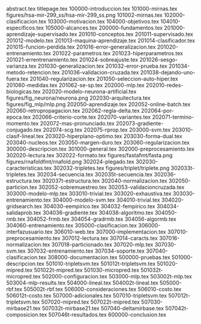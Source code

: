 abstract.tex
titlepage.tex
100000-introduccion.tex
101000-mirnas.tex
figures/hsa-mir-299_ss/hsa-mir-299_ss.png
101002-mirnas.tex
102000-clasificacion.tex
103000-motivacion.tex
104000-objetivos.tex
104010-especificos.tex
105000-alcances.tex
200000-fundamentos.tex
201000-aprendizaje-supervisado.tex
201010-conceptos.tex
201011-supervisado.tex
201012-modelo.tex
201013-maquina-aprendizaje.tex
201014-clasificador.tex
201015-funcion-perdida.tex
201016-error-generalizacion.tex
201020-entrenamiento.tex
201022-parametros.tex
201023-hiperparametros.tex
201021-errentrenamiento.tex
201024-sobreajuste.tex
201026-sesgo-varianza.tex
201030-generalizacion.tex
201032-error-prueba.tex
201034-metodo-retencion.tex
201036-validacion-cruzada.tex
201038-dejando-uno-fuera.tex
201040-regularizacion.tex
201050-seleccion-auto-hiper.tex
201060-medidas.tex
201062-se-sp.tex
202000-mlp.tex
202010-redes-biologicas.tex
202020-modelo-neurona-artificial.tex
figures/fig_neurona/neurona.png
202030-arquitectura.tex
figures/fig_mlp/mlp.png
202050-aprendizaje.tex
202052-online-batch.tex
202060-retropropagacion.tex
202062-regla-delta.tex
202064-por-epoca.tex
202066-criterio-corte.tex
202070-variantes.tex
202071-termino-momento.tex
202072-mas-pronunciado.tex
202073-gradiente-conjugado.tex
202074-scg.tex
202075-rprop.tex
203000-svm.tex
203010-clasif-lineal.tex
203020-hiperplano-optimo.tex
203030-forma-dual.tex
203040-nucleos.tex
203050-margen-duro.tex
203060-regularizacion.tex
300000-descripcion.tex
301000-general.tex
302000-preprocesamiento.tex
302020-lectura.tex
302022-formato.tex
figures/fastafmt/fasta.png
figures/rnafoldfmt/rnafold.png
302024-plegado.tex
302030-caracteristicas.tex
302032-tripletes.tex
figures/triplet/triplete.png
302033t-tripletes.tex
302034-secuencia.tex
302035t-secuencia.tex
302036-estructura.tex
302037t-estructura.tex
302040-normalizacion.tex
302050-particion.tex
302052-sobremuestreo.tex
302053-validacioncruzada.tex
303000-modelo-mlp.tex
303010-trivial.tex
303020-exhaustiva.tex
303030-entrenamiento.tex
304000-modelo-svm.tex
304010-trivial.tex
304020-gridsearch.tex
304030-eempirico.tex
304032-fempirico.tex
304034-salidaprob.tex
304036-gradiente.tex
304038-algoritmo.tex
304050-rmb.tex
304052-frmb.tex
304054-gradrmb.tex
304056-algormb.tex
304060-entrenamiento.tex
305000-clasificacion.tex
306000-interfazusuario.tex
306010-web.tex
307000-implementacion.tex
307010-preprocesamiento.tex
307012-lectura.tex
307014-caracts.tex
307016-normalizacion.tex
307018-particionado.tex
307020-mlp.tex
307030-svm.tex
307032-entrenamiento.tex
307034-soporte.tex
307040-clasificacion.tex
308000-documentacion.tex
500000-pruebas.tex
501000-descripcion.tex
501010-tripletsvm.tex
501012t-tripletsvm.tex
501020-mipred.tex
501022t-mipred.tex
501030-micropred.tex
501032t-micropred.tex
502000-configuracion.tex
503000-mlp.tex
503002t-mlp.tex
503004-mlp-results.tex
504000-lineal.tex
504002t-lineal.tex
505000-rbf.tex
505002t-rbf.tex
506000-consideraciones.tex
506010-costo.tex
506012t-costo.tex
507000-adicionales.tex
507010-tripletsvm.tex
507012t-tripletsvm.tex
507020-mipred.tex
507022t-mipred.tex
507030-mirbase21.tex
507032t-mirbase21.tex
507040-deltamirbase.tex
507042t-composicion.tex
507046t-resultados.tex
600000-conclusion.tex
